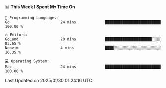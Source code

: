 <!--START_SECTION:waka-->
📊 **This Week I Spent My Time On** 

```text
💬 Programming Languages: 
Go                       24 mins             █████████████████████████   100.00 % 

🔥 Editors: 
GoLand                   20 mins             █████████████████████░░░░   83.65 % 
Neovim                   4 mins              ████░░░░░░░░░░░░░░░░░░░░░   16.35 % 

💻 Operating System: 
Mac                      24 mins             █████████████████████████   100.00 % 
```


 Last Updated on 2025/01/30 01:24:16 UTC
<!--END_SECTION:waka-->
